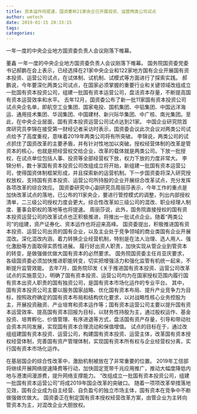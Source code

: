 ```yaml
---
title: 资本运作将提速，国资委称21家央企已开展投资、运营两类公司试点
author: wetech
date: 2019-01-15 20:33:15
tags: 
categories: 
---
```

一年一度的中央企业地方国资委负责人会议刚落下帷幕。
<!-- more -->
董鑫
一年一度的中央企业地方国资委负责人会议刚落下帷幕。
国务院国资委党委书记郝鹏在会上表示，已经选择在21家中央企业和122家地方国有企业开展国有资本投资、运营公司试点，在试体制、试机制、试模式等方面进行了探索实践。
郝鹏说，今年要深化两类公司试点，在国家必须掌握的重要行业和关键领域改组成立一批国有资本投资公司，组建一批国有资本运营公司，盘活资本存量，不断提高国有资本运营效率和水平。
去年12月，国资委公布了新一批11家国有资本投资公司试点央企名单，即航空工业集团、国家电投、国机集团、中铝集团、中国远洋海运、通用技术集团、华润集团、中国建材、新兴际华集团、中广核、南光集团。至此，在中央企业层面，国有资本投资运营公司试点达到21家。
中国企业研究院首席研究员李锦在接受第一财经记者采访时表示，国资委会议此次会议对两类公司试点给予了高度重视，意味着2019年两类公司将有所突破。
李锦说，两类公司的试点抓住了国资改革的主要矛盾，并有针对性地加以突破。授权经营体制的改革是管资本的核心，也就是把经营权交给企业，改革的载体就是两类公司。下放一批授权，在试点单位包括人事、投资等全部经营权下放，权力下放的力度非常大。
李锦分析，数十家国有资本投资公司改组成立将开始，新组建一批国有资本运营公司，使得国资体制框架形成，并且探索新的运营机制。下一步国资委将深入研究授权放权，支持国有资本投资、运营公司所持股的企业开展综合改革试点，充分发挥各项改革的综合效应。
国资委研究中心副研究员周丽莎表示，今年工作的重点是加快改革试点的落地，已公布的11家央企，要进行管控模式的调整，列出内部授权清单，二三级公司授权力度会更大。综合性改革如三级公司的混改、职业经理人制度、董事会职权的落地等也将提速。
周丽莎说，此外，国务院直接授权的国有资本投资运营公司的改革试点也正积极推进，将推出一批试点企业。随着“两类公司”的组建，资产证券化、资本运作也将迎来高峰。
国资委提出，积极推进国有资本投资、运营公司出资的国有企业，以及主业处于竞争领域的商业类国有企业开展混改。深化混改内涵，着力转换企业经营机制，特别是在法人治理、选人用人、强化激励等方面取得实质性进展。
履行好出资人职责，加快实现从管企业到管资本的转变，是做强做优做大国有资本的必然要求。
国务院国资委主任肖亚庆要求，各级国资委必须加快推进职能转变，切实把增强活力和强化监管有机统一起来，不断提升监管效能。
去年7月，国务院印发《关于推进国有资本投资、运营公司改革试点的实施意见》，明确了国有资本投资、运营公司均为在国家授权范围内履行国有资本出资人职责的国有独资公司，是国有资本市场化运作的专业平台。
其中，国有资本投资公司主要以服务国家战略、优化国有资本布局、提升产业竞争力为目标，按照政府确定的国有资本布局和结构优化要求，以对战略性核心业务控股为主，开展投资融资、产业培育和资本运作等；国有资本运营公司主要以提升国有资本运营效率、提高国有资本回报为目标，以财务性持股为主，通过股权运作、基金投资、培育孵化、价值管理、有序进退等方式，盘活国有资产存量，引导和带动社会资本共同发展，实现国有资本合理流动和保值增值。
试点的目标在于，通过改组组建国有资本投资、运营公司，构建国有资本投资、运营主体，改革国有资本授权经营体制，完善国有资产管理体制，实现国有资本所有权与企业经营权分离，实行国有资本市场化运作。
 
 
在基层国企的综合性改革中，激励机制被放在了非常重要的位置。
2019年工信部将继续开展网络提速降费等行动，加快固定宽带千兆应用推广，推动大幅度降低内地与港澳间漫游费，提升网络支撑能力。
“改组成立一批国有资本投资公司，组建一批国有资本运营公司”将成2019年国企改革的突破口。
随着一项项改革举措落地见效，国有企业成为自主经营、自负盈亏的独立市场主体，国有资本在竞争中不断做强做优做大。
国资委正在制定国有资本授权经营改革方案，由管企业为主转向管资本为主，对混改企业大胆放权。
